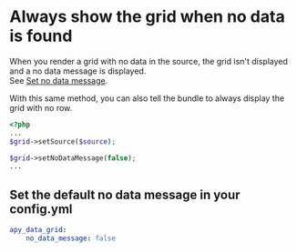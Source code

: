 Always show the grid when no data is found
==========================================

When you render a grid with no data in the source, the grid isn't displayed and a no data message is displayed.  
See [Set no data message](set_no_data_message.md).

With this same method, you can also tell the bundle to always display the grid with no row.

```php
<?php
...
$grid->setSource($source);

$grid->setNoDataMessage(false);
...
```

## Set the default no data message in your config.yml
```yml
apy_data_grid:
    no_data_message: false
```